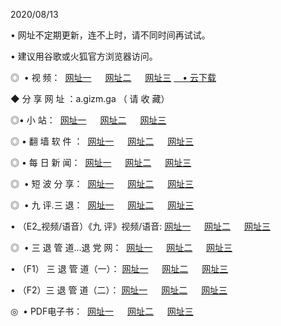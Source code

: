 <p>2020/08/13
<p>• 网址不定期更新，连不上时，请不同时间再试试。
<p>• 建议用谷歌或火狐官方浏览器访问。
<p>◎  • 视 频： 
<a href="http://ksk.shirokuriwaki.com/s/" target="_blansk">网址一</a> 　 
<a href="http://kik.shirokuriwaki.com/s/" target="_blank">网址二</a> 　 
<a href="http://kbk.shirokuriwaki.com/tv.html" target="_blank">网址三</a>
<a href="https://disk.yandex.ru/d/wIUK0uxc3Gk4Ng" target="_blank">　• 云下载 </a></p>
<p>◆ 分 享 网 址 ：a.gizm.ga  （ 请 收 藏） </p>

<p>◎•  小 站：  
<a href="http://ksk.shirokuriwaki.com/" target="_blank">网址一</a> 　 
<a href="http://kik.shirokuriwaki.com/" target="_blank">网址二</a> 　 
<a href="http://kbk.shirokuriwaki.com/k/" target="_blank">网址三</a></p><p>

<p>◎  • 翻 墙 软 件 ：  
<a href="http://ksk.shirokuriwaki.com/ff/" target="_blank">网址一</a> 　 
<a href="http://kik.shirokuriwaki.com/s/read/a1_nd.html" target="_blank">网址二</a> 　 
<a href="http://kbk.shirokuriwaki.com/ff/index.html" target="_blank">网址三</a></p>
<p>◎  • 每 日 新 闻：  
<a href="http://ksk.shirokuriwaki.com/day/" target="_blank">网址一</a> 　 
<a href="http://kik.shirokuriwaki.com/day/" target="_blank">网址二</a> 　 
<a href="http://kbk.shirokuriwaki.com/day/index.html" target="_blank">网址三</a></p>
<p>◎   • 短 波 分 享：  
<a href="http://ksk.shirokuriwaki.com/h/" target="_blank">网址一</a> 　 
<a href="http://kik.shirokuriwaki.com/h/" target="_blank">网址二</a> 　 
<a href="http://kbk.shirokuriwaki.com/h/index.html" target="_blank">网址三</a></p>
<p>◎   • 九 评.三 退：  
<a href="http://ksk.shirokuriwaki.com/t/" target="_blank">网址一</a> 　 
<a href="http://kik.shirokuriwaki.com/v2/index.html" target="_blank">网址二</a> 　 
<a href="http://kbk.shirokuriwaki.com/tt/index.html" target="_blank">网址三</a> 　</p>
<p>  • （E2_视频/语音）《九 评》视频/语音: 
<a href="http://ksk.shirokuriwaki.com/7738.html" target="_blank">网址一</a> 　 
<a href="http://kik.shirokuriwaki.com/7614.html" target="_blank">网址二</a> 　 
<a href="http://kbk.shirokuriwaki.com/7633.html" target="_blank">网址三</a></p>
<p>◎   • 三 退 管 道...退 党 网：  
<a href="http://ksk.shirokuriwaki.com/go/td1.html" target="_blank">网址一</a> 　 
<a href="http://kik.shirokuriwaki.com/go/td2.html" target="_blank">网址二</a> 　 
<a href="http://kbk.shirokuriwaki.com/go/td3.html" target="_blank">网址三</a></p>
<p>  • （F1） 三 退 管 道（一）： 
<a href="http://ksk.shirokuriwaki.com/dd/" target="_blank">网址一</a> 　 
<a href="http://kik.shirokuriwaki.com/s/read/a1_tdx.html" target="_blank">网址二</a> 　 
<a href="http://kbk.shirokuriwaki.com/dd/" target="_blank">网址三</a></p>
<p>  • （F2）三 退 管 道（二）： 
<a href="http://kik.shirokuriwaki.com/d/" target="_blank">网址一</a> 　 
<a href="http://ksk.shirokuriwaki.com/d/index.html" target="_blank">网址二</a> 　 
<a href="http://kbk.shirokuriwaki.com/d/" target="_blank">网址三</a></p>
<p>◎   • PDF电子书：  
<a href="http://ksk.shirokuriwaki.com/p/" target="_blank">网址一</a> 　 
<a href="http://kik.shirokuriwaki.com/p/index.html" target="_blank">网址二</a> 　 
<a href="http://kbk.shirokuriwaki.com/p/" target="_blank">网址三</a></p>
